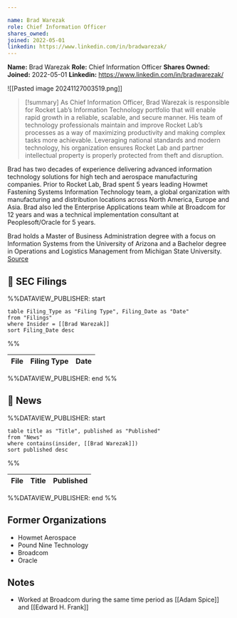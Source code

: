 ```yaml
---

name: Brad Warezak
role: Chief Information Officer
shares_owned: 
joined: 2022-05-01
linkedin: https://www.linkedin.com/in/bradwarezak/
---
```


**Name:** Brad Warezak
**Role:** Chief Information Officer
**Shares Owned:** 
**Joined:** 2022-05-01
**Linkedin:** https://www.linkedin.com/in/bradwarezak/

![[Pasted image 20241127003519.png]]


>[!summary]
As Chief Information Officer, Brad Warezak is responsible for Rocket Lab’s Information Technology portfolio that will enable rapid growth in a reliable, scalable, and secure manner. His team of technology professionals maintain and improve Rocket Lab’s processes as a way of maximizing productivity and making complex tasks more achievable. Leveraging national standards and modern technology, his organization ensures Rocket Lab and partner intellectual property is properly protected from theft and disruption.
>
Brad has two decades of experience delivering advanced information technology solutions for high tech and aerospace manufacturing companies. Prior to Rocket Lab, Brad spent 5 years leading Howmet Fastening Systems Information Technology team, a global organization with manufacturing and distribution locations across North America, Europe and Asia. Brad also led the Enterprise Applications team while at Broadcom for 12 years and was a technical implementation consultant at Peoplesoft/Oracle for 5 years.
>
Brad holds a Master of Business Administration degree with a focus on Information Systems from the University of Arizona and a Bachelor degree in Operations and Logistics Management from Michigan State University.
[Source](https://www.rocketlabusa.com/about/team/)


## 💼 SEC Filings
%%DATAVIEW_PUBLISHER: start
```
table Filing_Type as "Filing Type", Filing_Date as "Date"
from "Filings"
where Insider = [[Brad Warezak]]
sort Filing_Date desc

```
%%

| File | Filing Type | Date |
| ---- | ----------- | ---- |

%%DATAVIEW_PUBLISHER: end %%

## 📰 News
%%DATAVIEW_PUBLISHER: start
```
table title as "Title", published as "Published"
from "News"
where contains(insider, [[Brad Warezak]])
sort published desc
```
%%

| File | Title | Published |
| ---- | ----- | --------- |

%%DATAVIEW_PUBLISHER: end %%

## Former Organizations

- Howmet Aerospace
- Pound Nine Technology
- Broadcom
- Oracle

## Notes

- Worked at Broadcom during the same time period as [[Adam Spice]] and [[Edward H. Frank]]